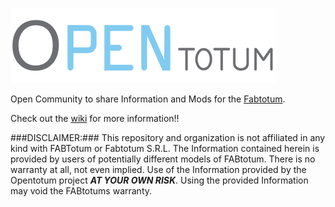 ![Logo](imgs/OpenTotum-logo.png)

  Open Community to share Information and Mods for the [Fabtotum](http://www.fabtotum.com/).

  Check out the [wiki](https://github.com/Opentotum/Opentotum/wiki) for more information!!

###DISCLAIMER:###
  This repository and organization is not affiliated in any kind with FABTotum or Fabtotum S.R.L.
  The Information contained herein is provided by users of potentially different models of FABtotum.
  There is no warranty at all, not even implied. Use of the Information provided by the Opentotum project ***AT YOUR OWN RISK***.
  Using the provided Information may void the FABtotums warranty.

